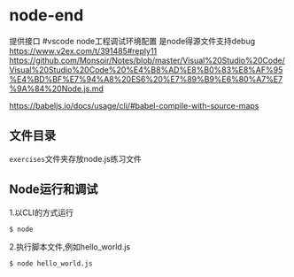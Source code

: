 # node-end
提供接口
#vscode node工程调试环境配置 是node得源文件支持debug
https://www.v2ex.com/t/391485#reply11
https://github.com/Monsoir/Notes/blob/master/Visual%20Studio%20Code/Visual%20Studio%20Code%20%E4%B8%AD%E8%B0%83%E8%AF%95%E4%BD%BF%E7%94%A8%20ES6%20%E7%89%B9%E6%80%A7%E7%9A%84%20Node.js.md

https://babeljs.io/docs/usage/cli/#babel-compile-with-source-maps

## 文件目录

`exercises`文件夹存放node.js练习文件

## Node运行和调试
1.以CLI的方式运行
    
    $ node 
2.执行脚本文件,例如hello_world.js
    
    $ node hello_world.js

